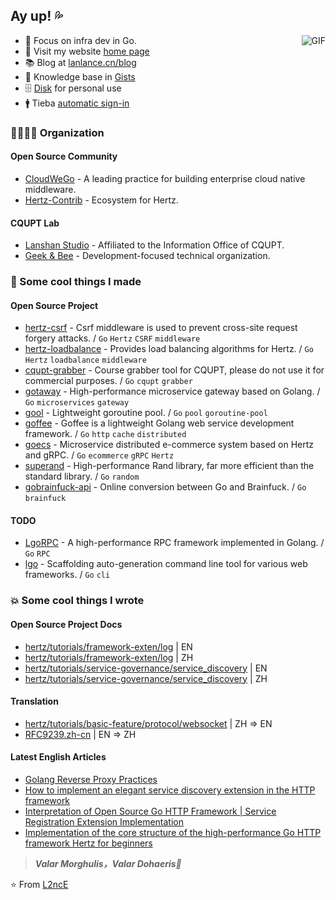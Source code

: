 ## Ay up! 💦

<img align="right" alt="GIF" src="https://raw.githubusercontent.com/JoeyBling/JoeyBling/master/pic/pusheencode.gif" />

- 🤡 Focus on infra dev in Go.
- 🏡 Visit my website [home page](https://lanlance.cn/)
- 📚 Blog at [lanlance.cn/blog](https://lanlance.cn/blog/)
- 📒 Knowledge base in [Gists](https://gists.lanlance.cn/)
- 🗄 [Disk](https://pan.lanlance.cn/) for personal use
- 🚹 Tieba [automatic sign-in](https://tieba.lanlance.cn/)

### 👨‍👨‍👧‍👧 Organization

#### Open Source Community
- [CloudWeGo](https://github.com/cloudwego) - A leading practice for building enterprise cloud native middleware.
- [Hertz-Contrib](https://github.com/hertz-contrib) - Ecosystem for Hertz.

#### CQUPT Lab
- [Lanshan Studio](https://github.com/LanshanTeam) - Affiliated to the Information Office of CQUPT.
- [Geek & Bee](https://github.com/gocybee) - Development-focused technical organization.

### 👻 Some cool things I made

#### Open Source Project

- [hertz-csrf](https://github.com/hertz-contrib/csrf) - Csrf middleware is used to prevent cross-site request forgery attacks. / `Go` `Hertz` `CSRF` `middleware`
- [hertz-loadbalance](https://github.com/hertz-contrib/loadbalance) - Provides load balancing algorithms for Hertz. / `Go` `Hertz` `loadbalance` `middleware`
- [cqupt-grabber](https://github.com/LgoLgo/cqupt-grabber) - Course grabber tool for CQUPT, please do not use it for commercial purposes. / `Go` `cqupt` `grabber`
- [gotaway](https://github.com/LgoLgo/gotaway) - High-performance microservice gateway based on Golang. / `Go` `microservices` `gateway`
- [gool](https://github.com/LgoLgo/gool) - Lightweight goroutine pool. / `Go` `pool` `goroutine-pool`
- [goffee](https://github.com/LgoLgo/goffee) - Goffee is a lightweight Golang web service development framework. / `Go` `http` `cache` `distributed`
- [goecs](https://github.com/LgoLgo/goecs) - Microservice distributed e-commerce system based on Hertz and gRPC. / `Go` `ecommerce` `gRPC` `Hertz`
- [superand](https://github.com/LgoLgo/superand) - High-performance Rand library, far more efficient than the standard library. / `Go` `random`
- [gobrainfuck-api](https://github.com/LgoLgo/gobrainfuck-api) - Online conversion between Go and Brainfuck. / `Go` `brainfuck`

#### TODO

- [LgoRPC](https://github.com/LgoLgo/LgoRPC) - A high-performance RPC framework implemented in Golang. / `Go` `RPC`
- [lgo](https://github.com/LgoLgo/lgo) - Scaffolding auto-generation command line tool for various web frameworks. / `Go` `cli`


### 💥 Some cool things I wrote

#### Open Source Project Docs

- [hertz/tutorials/framework-exten/log](https://www.cloudwego.io/docs/hertz/tutorials/framework-exten/log/) | EN
- [hertz/tutorials/framework-exten/log](https://www.cloudwego.io/zh/docs/hertz/tutorials/framework-exten/log/) | ZH
- [hertz/tutorials/service-governance/service_discovery](https://www.cloudwego.io/docs/hertz/tutorials/service-governance/service_discovery/) | EN
- [hertz/tutorials/service-governance/service_discovery](https://www.cloudwego.io/zh/docs/hertz/tutorials/service-governance/service_discovery/) | ZH

#### Translation

- [hertz/tutorials/basic-feature/protocol/websocket](https://www.cloudwego.io/docs/hertz/tutorials/basic-feature/protocol/websocket/) | ZH => EN
- [RFC9239.zh-cn](https://github.com/L2ncE/RFC9239.zh-cn) | EN => ZH

#### Latest English Articles

<!-- BLOG-POST-LIST:START -->
- [Golang Reverse Proxy Practices](https://dev.to/llance_24/golang-reverse-proxy-practices-36od)
- [How to implement an elegant service discovery extension in the HTTP framework](https://dev.to/llance_24/how-to-implement-an-elegant-service-discovery-extension-in-the-http-framework-9hm)
- [Interpretation of Open Source Go HTTP Framework | Service Registration Extension Implementation](https://dev.to/llance_24/interpretation-of-open-source-go-http-framework-service-registration-extension-implementation-1j1i)
- [Implementation of the core structure of the high-performance Go HTTP framework Hertz for beginners](https://dev.to/llance_24/implementation-of-the-core-structure-of-the-high-performance-go-http-framework-hertz-3ncp)
<!-- BLOG-POST-LIST:END -->

> ***Valar Morghulis，Valar Dohaeris🤞***

⭐️ From [L2ncE](https://github.com/L2ncE)
